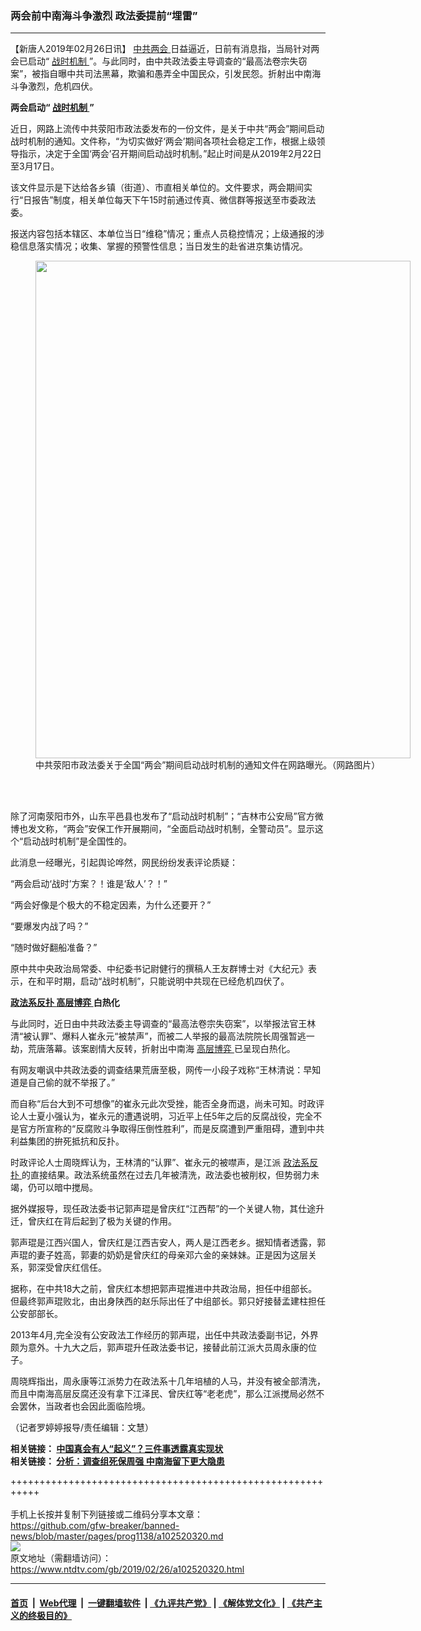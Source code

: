 ### 两会前中南海斗争激烈 政法委提前“埋雷”
------------------------

<div class="post_content">
 <p>
  【新唐人2019年02月26日讯】
  <a href="https://www.ntdtv.com/gb/中共两会.htm">
   中共两会
  </a>
  日益逼近，日前有消息指，当局针对两会已启动“
  <a href="https://www.ntdtv.com/gb/战时机制.htm">
   战时机制
  </a>
  ”。与此同时，由中共政法委主导调查的“最高法卷宗失窃案”，被指自曝中共司法黑幕，欺骗和愚弄全中国民众，引发民怨。折射出中南海斗争激烈，危机四伏。
 </p>
 <p>
  <strong>
   两会启动“
   <a href="https://www.ntdtv.com/gb/战时机制.htm">
    战时机制
   </a>
   ”
  </strong>
 </p>
 <p>
  近日，网路上流传中共荥阳市政法委发布的一份文件，是关于中共“两会”期间启动战时机制的通知。文件称，“为切实做好‘两会’期间各项社会稳定工作，根据上级领导指示，决定于全国‘两会’召开期间启动战时机制。”起止时间是从2019年2月22日至3月17日。
 </p>
 <p>
  该文件显示是下达给各乡镇（街道）、市直相关单位的。文件要求，两会期间实行“日报告”制度，相关单位每天下午15时前通过传真、微信群等报送至市委政法委。
 </p>
 <p>
  报送内容包括本辖区、本单位当日“维稳”情况；重点人员稳控情况；上级通报的涉稳信息落实情况；收集、掌握的预警性信息；当日发生的赴省进京集访情况。
 </p>
 <figure class="wp-caption alignnone" id="attachment_102520326" style="width: 600px">
  <img alt="" class="size-medium wp-image-102520326" height="796" src="https://www.ntdtv.com/assets/uploads/2019/02/1-31-600x796.png" width="600">
   <br/><figcaption class="wp-caption-text">
    中共荥阳市政法委关于全国“两会”期间启动战时机制的通知文件在网路曝光。（网路图片）
   </figcaption><br/>
  </img>
 </figure><br/>
 <p>
  除了河南荥阳市外，山东平邑县也发布了“启动战时机制”；“吉林市公安局”官方微博也发文称，“两会”安保工作开展期间，“全面启动战时机制，全警动员”。显示这个“启动战时机制”是全国性的。
 </p>
 <p>
  此消息一经曝光，引起舆论哗然，网民纷纷发表评论质疑：
 </p>
 <p>
  “两会启动‘战时’方案？！谁是‘敌人’？！”
 </p>
 <p>
  “两会好像是个极大的不稳定因素，为什么还要开？”
 </p>
 <p>
  “要爆发内战了吗？”
 </p>
 <p>
  “随时做好翻船准备？”
 </p>
 <p>
  原中共中央政治局常委、中纪委书记尉健行的撰稿人王友群博士对《大纪元》表示，在和平时期，启动“战时机制”，只能说明中共现在已经危机四伏了。
 </p>
 <p>
  <strong>
   <a href="https://www.ntdtv.com/gb/政法系反扑.htm">
    政法系反扑
   </a>
   <a href="https://www.ntdtv.com/gb/高层博弈.htm">
    高层博弈
   </a>
   白热化
  </strong>
 </p>
 <p>
  与此同时，近日由中共政法委主导调查的“最高法卷宗失窃案”，以举报法官王林清“被认罪”、爆料人崔永元“被禁声”，而被二人举报的最高法院院长周强暂逃一劫，荒唐落幕。该案剧情大反转，折射出中南海
  <a href="https://www.ntdtv.com/gb/高层博弈.htm">
   高层博弈
  </a>
  已呈现白热化。
 </p>
 <p>
  有网友嘲讽中共政法委的调查结果荒唐至极，网传一小段子戏称“王林清说：早知道是自己偷的就不举报了。”
 </p>
 <p>
  而自称“后台大到不可想像”的崔永元此次受挫，能否全身而退，尚未可知。时政评论人士夏小强认为，崔永元的遭遇说明，习近平上任5年之后的反腐战役，完全不是官方所宣称的“反腐败斗争取得压倒性胜利”，而是反腐遭到严重阻碍，遭到中共利益集团的拚死抵抗和反扑。
 </p>
 <p>
  时政评论人士周晓辉认为，王林清的“认罪”、崔永元的被噤声，是江派
  <a href="https://www.ntdtv.com/gb/政法系反扑.htm">
   政法系反扑
  </a>
  的直接结果。政法系统虽然在过去几年被清洗，政法委也被削权，但势弱力未竭，仍可以暗中搅局。
 </p>
 <p>
  据外媒报导，现任政法委书记郭声琨是曾庆红“江西帮”的一个关键人物，其仕途升迁，曾庆红在背后起到了极为关键的作用。
 </p>
 <p>
  郭声琨是江西兴国人，曾庆红是江西吉安人，两人是江西老乡。据知情者透露，郭声琨的妻子姓高，郭妻的奶奶是曾庆红的母亲邓六金的亲妹妹。正是因为这层关系，郭深受曾庆红信任。
 </p>
 <p>
  据称，在中共18大之前，曾庆红本想把郭声琨推进中共政治局，担任中组部长。但最终郭声琨败北，由出身陕西的赵乐际出任了中组部长。郭只好接替孟建柱担任公安部部长。
 </p>
 <p>
  2013年4月,完全没有公安政法工作经历的郭声琨，出任中共政法委副书记，外界颇为意外。十九大之后，郭声琨升任政法委书记，接替此前江派大员周永康的位子。
 </p>
 <p>
  周晓辉指出，周永康等江派势力在政法系十几年培植的人马，并没有被全部清洗，而且中南海高层反腐还没有拿下江泽民、曾庆红等“老老虎”，那么江派搅局必然不会罢休，当政者也会因此面临险境。
 </p>
 <p>
  （记者罗婷婷报导/责任编辑：文慧）
 </p>
 <p>
  <strong>
   相关链接：
   <a href="https://www.ntdtv.com/b5/2019/02/25/a102519355.html">
    中国真会有人“起义”？三件事透露真实现状
   </a>
  </strong>
  <br>
   <strong>
    相关链接：
    <a href="https://www.ntdtv.com/b5/2019/02/23/a102518326.html">
     分析：调查组死保周强 中南海留下更大隐患
    </a>
   </strong>
  </br>
 </p>
 <div class="single_ad">
 </div>
</div>

+++++++++++++++++++++++++++++++++++++++++++++++++++++++++++<br/><br/>
手机上长按并复制下列链接或二维码分享本文章：<br/>
https://github.com/gfw-breaker/banned-news/blob/master/pages/prog1138/a102520320.md <br/>
<a href='https://github.com/gfw-breaker/banned-news/blob/master/pages/prog1138/a102520320.md'><img src='https://github.com/gfw-breaker/banned-news/blob/master/pages/prog1138/a102520320.md.png'/></a> <br/>
原文地址（需翻墙访问）：https://www.ntdtv.com/gb/2019/02/26/a102520320.html


------------------------
#### [首页](https://github.com/gfw-breaker/banned-news/blob/master/README.md) &nbsp;|&nbsp; [Web代理](https://github.com/labour-camp/helloworld) &nbsp;|&nbsp; [一键翻墙软件](https://github.com/gfw-breaker/nogfw/blob/master/README.md) &nbsp;| [《九评共产党》](https://github.com/gfw-breaker/9ping.md/blob/master/README.md#九评之一评共产党是什么) | [《解体党文化》](https://github.com/gfw-breaker/jtdwh.md/blob/master/README.md) | [《共产主义的终极目的》](https://github.com/gfw-breaker/gczydzjmd.md/blob/master/README.md)

